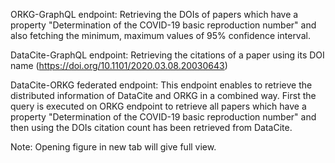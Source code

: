 ORKG-GraphQL endpoint: Retrieving the DOIs of papers which have a property "Determination of the COVID-19 basic reproduction number" and also fetching the minimum, maximum values of 95% confidence interval.

DataCite-GraphQL endpoint: Retrieving the citations of a paper using its DOI name (https://doi.org/10.1101/2020.03.08.20030643)

DataCite-ORKG federated endpoint: This endpoint enables to retrieve the distributed information of DataCite and ORKG in a combined way. First the query is executed on ORKG endpoint to retrieve all papers which have a property "Determination of the COVID-19 basic reproduction number" and then using the DOIs citation count has been retrieved from DataCite.

Note: Opening figure in new tab will give full view.